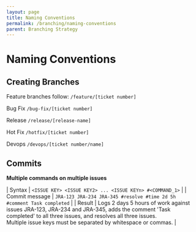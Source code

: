 ```yaml
---
layout: page
title: Naming Conventions
permalink: /branching/naming-conventions
parent: Branching Strategy
---
```


# Naming Conventions


## Creating Branches

Feature branches follow:
`/feature/[ticket number]`

Bug Fix
`/bug-fix/[ticket number]`

Release
`/release/[release-name]`

Hot Fix
`/hotfix/[ticket number]`

Devops
`/devops/[ticket number/name]`


## Commits




**Multiple commands on multiple issues**<br/>

| Syntax         | `<ISSUE KEY> <ISSUE KEY2> ... <ISSUE KEYn> #<COMMAND_1>` |
| Commit message | `JRA-123 JRA-234 JRA-345 #resolve #time 2d 5h #comment Task completed` |
| Result         | Logs 2 days 5 hours of work against issues JRA-123, JRA-234 and JRA-345, adds the comment 'Task completed' to all three issues, and resolves all three issues. <br/> Multiple issue keys must be separated by whitespace or commas. |
